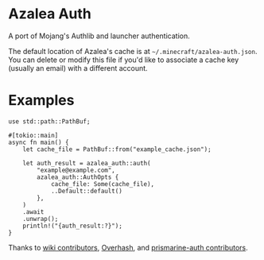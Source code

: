# Azalea Auth

A port of Mojang's Authlib and launcher authentication.

The default location of Azalea's cache is at `~/.minecraft/azalea-auth.json`.
You can delete or modify this file if you'd like to associate a cache key (usually an email) with a different account.

# Examples

```no_run
use std::path::PathBuf;

#[tokio::main]
async fn main() {
    let cache_file = PathBuf::from("example_cache.json");

    let auth_result = azalea_auth::auth(
        "example@example.com",
        azalea_auth::AuthOpts {
            cache_file: Some(cache_file),
            ..Default::default()
        },
    )
    .await
    .unwrap();
    println!("{auth_result:?}");
}
```

Thanks to [wiki contributors](https://minecraft.wiki/w/Microsoft_authentication), [Overhash](https://gist.github.com/OverHash/a71b32846612ba09d8f79c9d775bfadf), and [prismarine-auth contributors](https://github.com/PrismarineJS/prismarine-auth).
